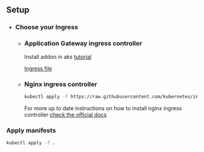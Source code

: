 ## Setup

* ### Choose your Ingress

  * ### Application Gateway ingress controller

     Install addon in aks [tutorial](https://docs.microsoft.com/en-us/azure/application-gateway/tutorial-ingress-controller-add-on-existing)

     [Ingress file](/kubernetes-manifests/agic/frontend-ingress.yaml)

  * ### Nginx ingress controller
      ```bash
      kubectl apply -f https://raw.githubusercontent.com/kubernetes/ingress-nginx/controller-v0.45.0/deploy/static/provider/cloud/deploy.yaml
      ```
      For more up to date instructions on how to install nginx ingress controller [check the official docs](https://kubernetes.github.io/ingress-nginx/deploy/#azure)

### Apply manifests

```bash
kubectl apply -f . 
```


